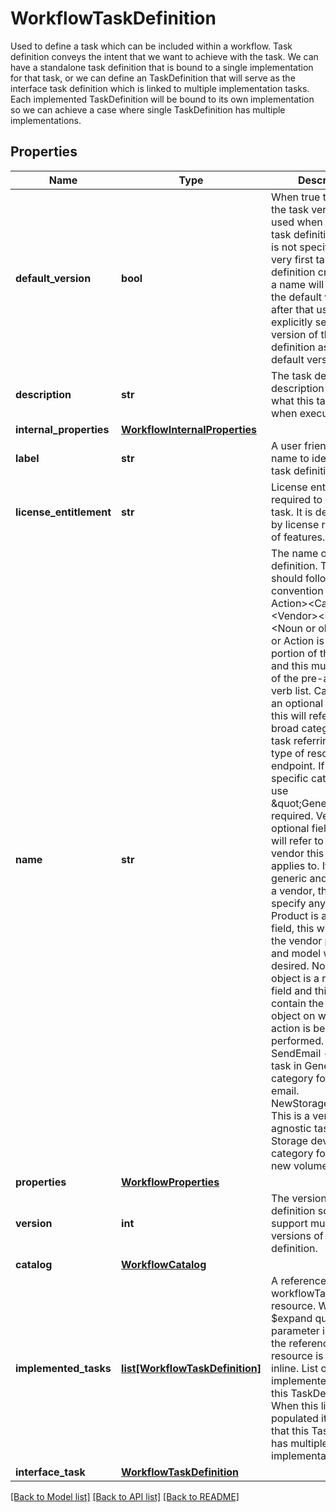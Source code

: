 # WorkflowTaskDefinition

Used to define a task which can be included within a workflow. Task definition conveys the intent that we want to achieve with the task. We can have a standalone task definition that is bound to a single implementation for that task, or we can define an TaskDefinition that will serve as the interface task definition which is linked to multiple implementation tasks. Each implemented TaskDefinition will be bound to its own implementation so we can achieve a case where single TaskDefinition has multiple implementations. 
## Properties
Name | Type | Description | Notes
------------ | ------------- | ------------- | -------------
**default_version** | **bool** | When true this will be the task version that is used when a specific task definition version is not specified. The very first task definition created with a name will be set as the default version, after that user can explicitly set any version of the task definition as the default version.   | [optional] 
**description** | **str** | The task definition description to describe what this task will do when executed.   | [optional] 
**internal_properties** | [**WorkflowInternalProperties**](WorkflowInternalProperties.md) |  | [optional] 
**label** | **str** | A user friendly short name to identify the task definition.   | [optional] 
**license_entitlement** | **str** | License entitlement required to run this task. It is determined by license requirement of features.   | [optional] [readonly] [default to 'Base']
**name** | **str** | The name of the task definition. The name should follow this convention &lt;Verb or Action&gt;&lt;Category&gt;&lt;Vendor&gt;&lt;Product&gt;&lt;Noun or object&gt; Verb or Action is a required portion of the name and this must be part of the pre-approved verb list. Category is an optional field and this will refer to the broad category of the task referring to the type of resource or endpoint. If there is no specific category then use \&quot;Generic\&quot; if required. Vendor is an optional field and this will refer to the specific vendor this task applies to. If the task is generic and not tied to a vendor, then do not specify anything. Product is an optional field, this will contain the vendor product and model when desired. Noun or object is a required field and  this will contain the noun or object on which the action is being performed. Examples SendEmail  - This is a task in Generic category for sending email. NewStorageVolume - This is a vendor agnostic task under Storage device category for creating a new volume.   | [optional] 
**properties** | [**WorkflowProperties**](WorkflowProperties.md) |  | [optional] 
**version** | **int** | The version of the task definition so we can support multiple versions of a task definition.    | [optional] 
**catalog** | [**WorkflowCatalog**](.md) |  | [optional] 
**implemented_tasks** | [**list[WorkflowTaskDefinition]**](WorkflowTaskDefinition.md) | A reference to a workflowTaskDefinition resource. When the $expand query parameter is specified, the referenced resource is returned inline. List of all the implemented task for this TaskDefinition. When this list is populated it implies that this TaskDefinition has multiple implementations.  | [optional] 
**interface_task** | [**WorkflowTaskDefinition**](.md) |  | [optional] 

[[Back to Model list]](../README.md#documentation-for-models) [[Back to API list]](../README.md#documentation-for-api-endpoints) [[Back to README]](../README.md)


